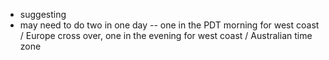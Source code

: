 - suggesting
- may need to do two in one day -- one in the PDT morning for west coast / Europe cross over, one in the evening for west coast / Australian time zone